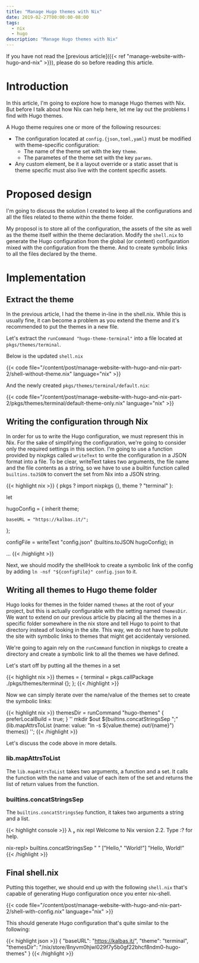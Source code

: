 ```yaml
---
title: "Manage Hugo themes with Nix"
date: 2019-02-27T00:00:00-08:00
tags:
  - nix
  - hugo
description: "Manage Hugo themes with Nix"
---
```


If you have not read the [previous article]({{< ref
"manage-website-with-hugo-and-nix" >}}), please do so before reading
this article.

# Introduction

In this article, I'm going to explore how to manage Hugo themes with
Nix. But before I talk about how Nix can help here, let me lay out the
problems I find with Hugo themes.

A Hugo theme requires one or more of the following resources:

- The configuration located at `config.{json,toml,yaml}` must be
  modified with theme-specific configuration:
  - The name of the theme set with the key `theme`.
  - The parametes of the theme set with the key `params`.
- Any custom element, be it a layout override or a static asset that is
  theme specific must also live with the content specific assets.

# Proposed design

I'm going to discuss the solution I created to keep all the
configurations and all the files related to theme within the theme
folder.

My proposol is to store all of the configuration, the assets of the site
as well as the theme itself within the theme declaration. Modify the
`shell.nix` to generate the Hugo configuration from the global (or
content) configuration mixed with the configuration from the theme. And
to create symbolic links to all the files declared by the theme.

# Implementation

## Extract the theme

In the previous article, I had the theme in-line in the
shell.nix. While this is usually fine, it can become a problem as you
extend the theme and it's recommended to put the themes in a new file.

Let's extract the `runCommand "hugo-theme-terminal"` into a file located
at `pkgs/themes/terminal`.

Below is the updated `shell.nix`

{{< code file="/content/post/manage-website-with-hugo-and-nix-part-2/shell-without-theme.nix" language="nix" >}}

And the newly created `pkgs/themes/terminal/default.nix`:

{{< code file="/content/post/manage-website-with-hugo-and-nix-part-2/pkgs/themes/terminal/default-theme-only.nix" language="nix" >}}

## Writing the configuration through Nix

In order for us to write the Hugo configuration, we must represent this
in Nix. For the sake of simplifying the configuration, we're going to
consider only the required settings in this section. I'm going to use a
function provided by nixpkgs called `writeText` to write the
configuration in a JSON format into a file. To be clear, writeText takes
two arguments, the file name and the file contents as a string, so we
have to use a builtin function called `builtins.toJSON` to convert the
set from Nix into a JSON string.

{{< highlight nix >}}
{ pkgs ? import nixpkgs {}, theme ? "terminal" }:

let

  hugoConfig = {
    inherit theme;

    baseURL = "https://kalbas.it/";
  };

  configFile = writeText "config.json" (builtins.toJSON hugoConfig);
in

  ...
{{< /highlight >}}

Next, we should modify the shellHook to create a symbolic link of the
config by adding `ln -nsf "${configFile}" config.json` to it.

## Writing all themes to Hugo theme folder

Hugo looks for themes in the folder named `themes` at the root of your
project, but this is actually configurable with the setting named
`themesDir`. We want to extend on our previous article by placing all
the themes in a specific folder somewhere in the nix store and tell Hugo
to point to that directory instead of looking in the site. This way, we
do not have to pollute the site with symbolic links to themes that might
get accidentaly versioned.

We're going to again rely on the `runCommand` function in nixpkgs to
create a directory and create a symbolic link to all the themes we have
defined.

Let's start off by putting all the themes in a set

{{< highlight nix >}}
themes = {
  terminal = pkgs.callPackage ./pkgs/themes/terminal {};
};
{{< /highlight >}}

Now we can simply iterate over the name/value of the themes set to
create the symbolic links:

{{< highlight nix >}}
themesDir = runCommand "hugo-themes"
  {
    preferLocalBuild = true;
  }
  ''
    mkdir $out
    ${builtins.concatStringsSep ";" (lib.mapAttrsToList
				      (name: value: "ln -s ${value.theme} $out/${name}")
				      themes)}
    '';
{{< /highlight >}}

Let's discuss the code above in more details.

### lib.mapAttrsToList

The `lib.mapAttrsToList` takes two arguments, a function and a set. It
calls the function with the name and value of each item of the set and
returns the list of return values from the function.

### builtins.concatStringsSep

The `builtins.concatStringsSep` function, it takes two arguments a
string and a list.

{{< highlight console >}}
  λ  nix repl
 Welcome to Nix version 2.2. Type :? for help.

 nix-repl> builtins.concatStringsSep " " ["Hello," "World!"]
 "Hello, World!"
{{< /highlight >}}

## Final shell.nix

Putting this together, we should end up with the following `shell.nix`
that's capable of generating Hugo configuration once you enter nix-shell.

{{< code file="/content/post/manage-website-with-hugo-and-nix-part-2/shell-with-config.nix" language="nix" >}}

This should generate Hugo configuration that's quite similar to the
following:

{{< highlight json >}}
{
    "baseURL": "https://kalbas.it/",
    "theme": "terminal",
    "themesDir": "/nix/store/8nyvm0hjwl029f7y5b0gf22bhcf8ndm0-hugo-themes"
}
{{< /highlight >}}
